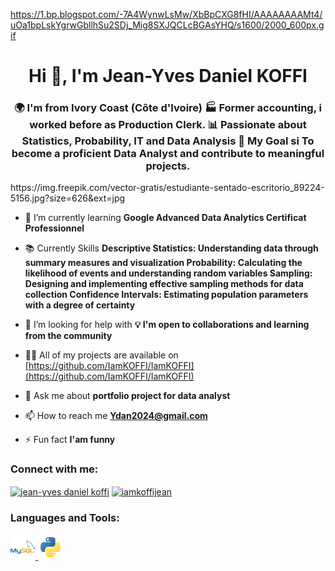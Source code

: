 https://1.bp.blogspot.com/-7A4WynwLsMw/XbBpCXG8fHI/AAAAAAAAMt4/uOa1bpLskYgrwGbllhSu2SDj_Mig8SXJQCLcBGAsYHQ/s1600/2000_600px.gif
<h1 align="center">Hi 👋, I'm Jean-Yves Daniel KOFFI</h1>
<h3 align="center">🌍 I'm from Ivory Coast (Côte d'Ivoire) 🏭 Former accounting, i worked before as Production Clerk. 📊 Passionate about Statistics, Probability, IT and Data Analysis 🎯 My Goal si To become a proficient Data Analyst and contribute to meaningful projects.</h3>
https://img.freepik.com/vector-gratis/estudiante-sentado-escritorio_89224-5156.jpg?size=626&ext=jpg

- 🌱 I’m currently learning **Google Advanced Data Analytics Certificat Professionnel**

- 📚 Currently Skills **Descriptive Statistics: Understanding data through summary measures and visualization Probability: Calculating the likelihood of events and understanding random variables Sampling: Designing and implementing effective sampling methods for data collection Confidence Intervals: Estimating population parameters with a degree of certainty**

- 🤝 I’m looking for help with **💡 I'm open to collaborations and learning from the community**

- 👨‍💻 All of my projects are available on [https://github.com/IamKOFFI/IamKOFFI](https://github.com/IamKOFFI/IamKOFFI)

- 💬 Ask me about **portfolio project for data analyst**

- 📫 How to reach me **Ydan2024@gmail.com**

- ⚡ Fun fact **I'am funny**

<h3 align="left">Connect with me:</h3>
<p align="left">
<a href="https://linkedin.com/in/jean-yves daniel koffi" target="blank"><img align="center" src="https://raw.githubusercontent.com/rahuldkjain/github-profile-readme-generator/master/src/images/icons/Social/linked-in-alt.svg" alt="jean-yves daniel koffi" height="30" width="40" /></a>
<a href="https://instagram.com/iamkoffijean" target="blank"><img align="center" src="https://raw.githubusercontent.com/rahuldkjain/github-profile-readme-generator/master/src/images/icons/Social/instagram.svg" alt="iamkoffijean" height="30" width="40" /></a>
</p>

<h3 align="left">Languages and Tools:</h3>
<p align="left"> <a href="https://www.mysql.com/" target="_blank" rel="noreferrer"> <img src="https://raw.githubusercontent.com/devicons/devicon/master/icons/mysql/mysql-original-wordmark.svg" alt="mysql" width="40" height="40"/> </a> <a href="https://www.python.org" target="_blank" rel="noreferrer"> <img src="https://raw.githubusercontent.com/devicons/devicon/master/icons/python/python-original.svg" alt="python" width="40" height="40"/> </a> </p>

